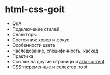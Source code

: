 # html-css-goit

- QnA
- Подключение стилей
- Селекторы
- Состояния: ховер и фокус
- Особенности цвета
- Наследование, специфичность, каскад
- Практика
- Ссылки на другие страницы и [aria-current](https://tink.uk/using-the-aria-current-attribute/)
- CSS-переменные и селектор :root
